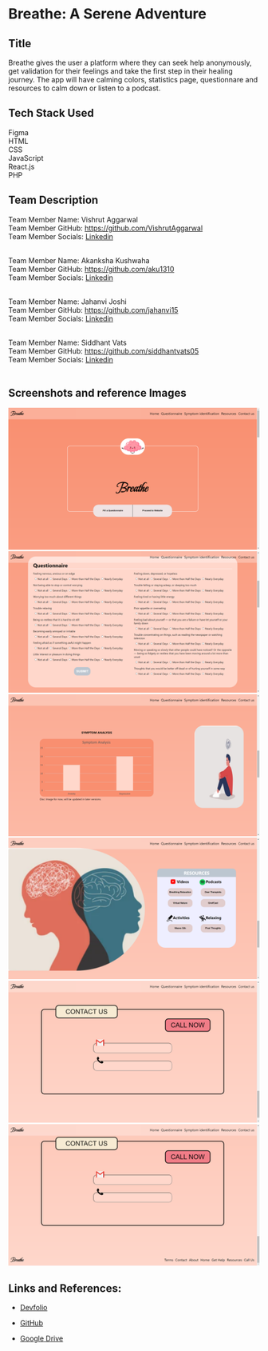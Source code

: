 # Breathe: A Serene Adventure

## Title

Breathe gives the user a platform where they can seek help anonymously, get validation for their feelings and take the first step in their healing journey. The app will have calming colors, statistics page, questionnare and resources to calm down or listen to a podcast.

## Tech Stack Used

Figma<br/>
HTML<br/>
CSS<br/>
JavaScript<br/>
React.js<br/>
PHP<br/>

## Team Description

Team Member Name: Vishrut Aggarwal<br/>
Team Member GitHub: https://github.com/VishrutAggarwal<br/>
Team Member Socials: [Linkedin](https://www.linkedin.com/in/vishrut-aggarwal/)<br/><br/>

Team Member Name: Akanksha Kushwaha<br/>
Team Member GitHub: https://github.com/aku1310<br/>
Team Member Socials: [Linkedin](https://www.linkedin.com/in/akankshakushwaha/)<br/><br/>

Team Member Name: Jahanvi Joshi<br/>
Team Member GitHub: https://github.com/jahanvi15<br/>
Team Member Socials: [Linkedin](https://www.linkedin.com/in/jahanvi-joshi-6645471b5/)<br/><br/>

Team Member Name: Siddhant Vats<br/>
Team Member GitHub: https://github.com/siddhantvats05<br/>
Team Member Socials: [Linkedin](https://www.linkedin.com/in/siddhant-vats/)<br/><br/>


## Screenshots and reference Images

![Screenshot 1](./screenshots/1.png)
![Screenshot 2](./screenshots/2.png)
![Screenshot 3](./screenshots/3.png)
![Screenshot 4](./screenshots/4.png)
![Screenshot 5](./screenshots/5.png)
![Screenshot 6](./screenshots/6.png)

## Links and References: 

- [Devfolio](https://devfolio.co/projects/breathe-a-serene-adventure-30f2)

- [GitHub](https://github.com/aku1310/breathe)

- [Google Drive](https://drive.google.com/drive/folders/1UjoGZZc-LEj57IFiirZFxOcvCBdWoKiu?usp=sharing)
